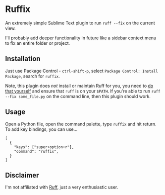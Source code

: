 # Ruffix

An extremely simple Sublime Text plugin to run `ruff --fix` on the current view.

I'll probably add deeper functionality in future like a sidebar context menu to fix an entire folder or project.

## Installation

Just use Package Control - `ctrl-shift-p`, select `Package Control: Install Package`, search for `ruffix`.

Note, this plugin does *not* install or maintain Ruff for you, you need to [do that yourself](https://docs.astral.sh/ruff/installation/) and ensure that `ruff` is on your `$PATH`. If you're able to run `ruff --fix some_file.py` on the command line, then this plugin should work.

## Usage

Open a Python file, open the command palette, type `ruffix` and hit return. To add key bindings, you can use...

```
[
  {
    "keys": ["super+option+r"],
    "command": "ruffix",
  }
]
```


## Disclaimer

I'm not affiliated with [Ruff](https://docs.astral.sh/ruff/), just a very enthusiastic user.


